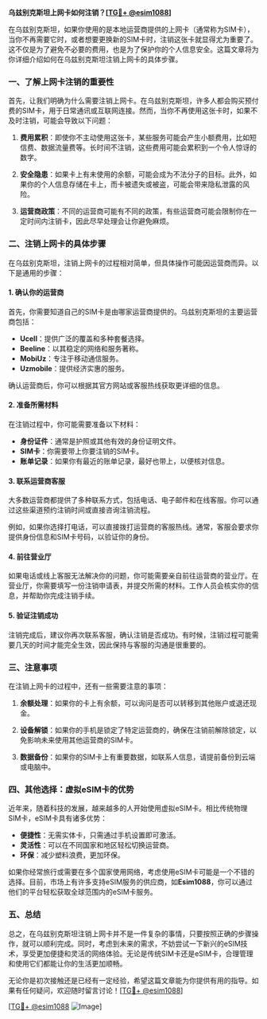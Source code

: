 **乌兹别克斯坦上网卡如何注销？[[TG💪+ @esim1088](https://t.me/s/esim1088)]**

在乌兹别克斯坦，如果你使用的是本地运营商提供的上网卡（通常称为SIM卡），当你不再需要它时，或者想要更换新的SIM卡时，注销这张卡就显得尤为重要了。这不仅是为了避免不必要的费用，也是为了保护你的个人信息安全。这篇文章将为你详细介绍如何在乌兹别克斯坦注销上网卡的具体步骤。

### 一、了解上网卡注销的重要性

首先，让我们明确为什么需要注销上网卡。在乌兹别克斯坦，许多人都会购买预付费的SIM卡，用于日常通讯或互联网连接。然而，当你不再使用这张卡时，如果不及时注销，可能会导致以下问题：

1. **费用累积**：即使你不主动使用这张卡，某些服务可能会产生小额费用，比如短信费、数据流量费等。长时间不注销，这些费用可能会累积到一个令人惊讶的数字。
   
2. **安全隐患**：如果卡上有未使用的余额，可能会成为不法分子的目标。此外，如果你的个人信息存储在卡上，而卡被遗失或被盗，可能会带来隐私泄露的风险。

3. **运营商政策**：不同的运营商可能有不同的政策，有些运营商可能会限制你在一定时间内注销卡，因此尽早处理会让你避免麻烦。

### 二、注销上网卡的具体步骤

在乌兹别克斯坦，注销上网卡的过程相对简单，但具体操作可能因运营商而异。以下是通用的步骤：

#### 1. 确认你的运营商

首先，你需要知道自己的SIM卡是由哪家运营商提供的。乌兹别克斯坦的主要运营商包括：

- **Ucell**：提供广泛的覆盖和多种套餐选择。
- **Beeline**：以其稳定的网络和服务著称。
- **MobiUz**：专注于移动通信服务。
- **Uzmobile**：提供经济实惠的服务。

确认运营商后，你可以根据其官方网站或客服热线获取更详细的信息。

#### 2. 准备所需材料

在注销过程中，你可能需要准备以下材料：

- **身份证件**：通常是护照或其他有效的身份证明文件。
- **SIM卡**：你需要带上你要注销的SIM卡。
- **账单记录**：如果你有最近的账单记录，最好也带上，以便核对信息。

#### 3. 联系运营商客服

大多数运营商都提供了多种联系方式，包括电话、电子邮件和在线客服。你可以通过这些渠道预约注销时间或直接咨询注销流程。

例如，如果你选择打电话，可以直接拨打运营商的客服热线。通常，客服会要求你提供身份信息和SIM卡号码，以验证你的身份。

#### 4. 前往营业厅

如果电话或线上客服无法解决你的问题，你可能需要亲自前往运营商的营业厅。在营业厅，你需要填写一份注销申请表，并提交所需的材料。工作人员会核实你的信息，并帮助你完成注销手续。

#### 5. 验证注销成功

注销完成后，建议你再次联系客服，确认注销是否成功。有时候，注销过程可能需要几天的时间才能完全生效，因此保持与客服的沟通是很重要的。

### 三、注意事项

在注销上网卡的过程中，还有一些需要注意的事项：

1. **余额处理**：如果你的卡上有余额，可以询问是否可以转移到其他账户或退还现金。

2. **设备解锁**：如果你的手机是锁定了特定运营商的，确保在注销前解除锁定，以免影响未来使用其他运营商的SIM卡。

3. **数据备份**：如果你的SIM卡上有重要数据，如联系人信息，请提前备份到云端或电脑中。

### 四、其他选择：虚拟eSIM卡的优势

近年来，随着科技的发展，越来越多的人开始使用虚拟eSIM卡。相比传统物理SIM卡，eSIM卡具有诸多优势：

- **便捷性**：无需实体卡，只需通过手机设置即可激活。
- **灵活性**：可以在不同国家和地区轻松切换运营商。
- **环保**：减少塑料浪费，更加环保。

如果你经常旅行或需要在多个国家使用网络，考虑使用eSIM卡可能是一个不错的选择。目前，市场上有许多支持eSIM服务的供应商，如**Esim1088**，你可以通过他们的平台轻松获取全球范围内的eSIM卡服务。

### 五、总结

总之，在乌兹别克斯坦注销上网卡并不是一件复杂的事情，只要按照正确的步骤操作，就可以顺利完成。同时，考虑到未来的需求，不妨尝试一下新兴的eSIM技术，享受更加便捷和灵活的网络体验。无论是传统SIM卡还是eSIM卡，合理管理和使用它们都能让你的生活更加顺畅。

无论你是初次接触还是已经有一定经验，希望这篇文章能为你提供有用的指导。如果有任何疑问，欢迎随时留言讨论！[[TG💪+ @esim1088](https://t.me/s/esim1088)]

[[TG💪+ @esim1088](https://t.me/s/esim1088) ![Image](https://i.postimg.cc/4NQfJmqS/Snipaste-2025-05-13-00-14-12.png)]